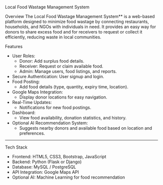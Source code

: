 Local Food Wastage Management System

Overview
The Local Food Wastage Management System** is a web-based platform designed to minimize food wastage by connecting restaurants, households, and NGOs with individuals in need. It provides an easy way for donors to share excess food and for receivers to request or collect it efficiently, reducing waste in local communities.



Features
- User Roles:
  - Donor: Add surplus food details.
  - Receiver: Request or claim available food.
  - Admin: Manage users, food listings, and reports.
- Secure Authentication: User signup and login.
- Food Posting:
  - Add food details (type, quantity, expiry time, location).
- Google Maps Integration:
  - Display donor locations for easy navigation.
- Real-Time Updates:
  - Notifications for new food postings.
- Dashboard:
  - View food availability, donation statistics, and history.
- Optional AI Recommendation System:
  - Suggests nearby donors and available food based on location and preferences.

---

 Tech Stack
- Frontend: HTML5, CSS3, Bootstrap, JavaScript
- Backend: Python (Flask or Django)
- Database: MySQL / PostgreSQL
- API Integration: Google Maps API
- Optional AI: Machine Learning for food recommendation

